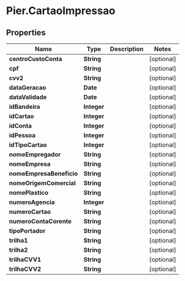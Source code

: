 # Pier.CartaoImpressao

## Properties
Name | Type | Description | Notes
------------ | ------------- | ------------- | -------------
**centroCustoConta** | **String** |  | [optional] 
**cpf** | **String** |  | [optional] 
**cvv2** | **String** |  | [optional] 
**dataGeracao** | **Date** |  | [optional] 
**dataValidade** | **Date** |  | [optional] 
**idBandeira** | **Integer** |  | [optional] 
**idCartao** | **Integer** |  | [optional] 
**idConta** | **Integer** |  | [optional] 
**idPessoa** | **Integer** |  | [optional] 
**idTipoCartao** | **Integer** |  | [optional] 
**nomeEmpregador** | **String** |  | [optional] 
**nomeEmpresa** | **String** |  | [optional] 
**nomeEmpresaBeneficio** | **String** |  | [optional] 
**nomeOrigemComercial** | **String** |  | [optional] 
**nomePlastico** | **String** |  | [optional] 
**numeroAgencia** | **Integer** |  | [optional] 
**numeroCartao** | **String** |  | [optional] 
**numeroContaCorente** | **String** |  | [optional] 
**tipoPortador** | **String** |  | [optional] 
**trilha1** | **String** |  | [optional] 
**trilha2** | **String** |  | [optional] 
**trilhaCVV1** | **String** |  | [optional] 
**trilhaCVV2** | **String** |  | [optional] 


